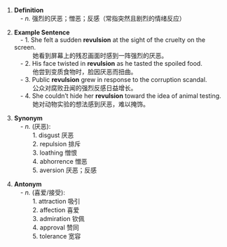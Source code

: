 1. **Definition**  
     - _n._ 强烈的厌恶；憎恶；反感（常指突然且剧烈的情绪反应）
    
2. **Example Sentence**  
     - 1. She felt a sudden **revulsion** at the sight of the cruelty on the screen.  
       她看到屏幕上的残忍画面时感到一阵强烈的厌恶。  
     - 2. His face twisted in **revulsion** as he tasted the spoiled food.  
       他尝到变质食物时，脸因厌恶而扭曲。  
     - 3. Public **revulsion** grew in response to the corruption scandal.  
       公众对腐败丑闻的强烈反感日益增长。  
     - 4. She couldn’t hide her **revulsion** toward the idea of animal testing.  
       她对动物实验的想法感到厌恶，难以掩饰。
    
3. **Synonym**  
     - _n._ (厌恶):  
       1. disgust 厌恶  
       2. repulsion 排斥  
       3. loathing 憎恨  
       4. abhorrence 憎恶  
       5. aversion 厌恶；反感
    
4. **Antonym**  
     - _n._ (喜爱/接受):  
       1. attraction 吸引  
       2. affection 喜爱  
       3. admiration 钦佩  
       4. approval 赞同  
       5. tolerance 宽容
